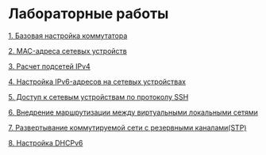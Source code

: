 # Лабораторные работы

<p><a href="https://github.com/KudryavcevR/Otus/tree/main/labs/1%20lab/readme.md">1. Базовая настройка коммутатора</a>
<p><a href="https://github.com/KudryavcevR/Otus/tree/main/labs/2lab/readme.md">2. MAC-адреса сетевых устройств</a>
<p><a href="https://github.com/KudryavcevR/Otus/blob/main/labs/3%20lab/readme.md">3. Расчет подсетей IPv4</a>
<p><a href="https://github.com/KudryavcevR/Otus/tree/main/labs/4%20lab#readme">4. Настройка IPv6-адресов на сетевых устройствах</a>
<p><a href="https://github.com/KudryavcevR/Otus/tree/main/labs/5%20lab#readme">5. Доступ к сетевым устройствам по протоколу SSH</a>
<p><a href="https://github.com/KudryavcevR/Otus/blob/main/labs/6%20lab/readme.md">6. Внедрение маршрутизации между виртуальными локальными сетями</a>
<p><a href="https://github.com/KudryavcevR/Otus/blob/main/labs/7%20lab/readme.md">7. Развертывание коммутируемой сети с резервными каналами(STP)</a>
<p><a href="https://github.com/KudryavcevR/Otus/blob/main/labs/8%20lab/readme.md">8. Настройка DHCPv6</a>
